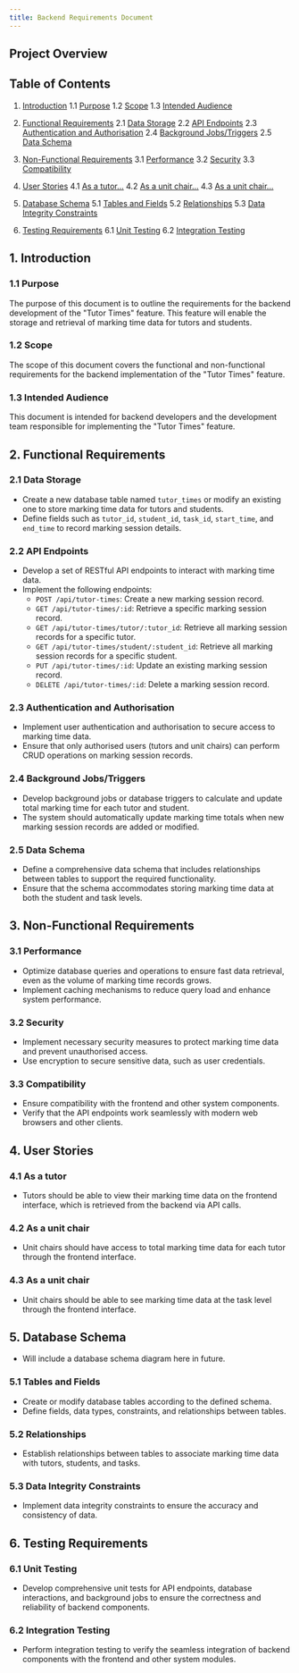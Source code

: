 ```yaml
---
title: Backend Requirements Document
---
```


## Project Overview

## Table of Contents

1. [Introduction](#1-introduction) 1.1 [Purpose](#11-purpose) 1.2 [Scope](#12-scope)
   1.3 [Intended Audience](#13-intended-audience)

2. [Functional Requirements](#2-functional-requirements) 2.1 [Data Storage](#21-data-storage)
   2.2
   [API Endpoints](#22-api-endpoints) 2.3
   [Authentication and Authorisation](#23-authentication-and-authorisation) 2.4
   [Background Jobs/Triggers](#24-background-jobstriggers) 2.5 [Data Schema](#25-data-schema)

3. [Non-Functional Requirements](#3-non-functional-requirements) 3.1 [Performance](#31-performance)
   3.2 [Security](#32-security) 3.3 [Compatibility](#33-compatibility)

4. [User Stories](#4-user-stories) 4.1 [As a tutor...](#41-as-a-tutor) 4.2
   [As a unit chair...](#42-as-a-unit-chair) 4.3 [As a unit chair...](#43-as-a-unit-chair)

5. [Database Schema](#5-database-schema) 5.1 [Tables and Fields](#51-tables-and-fields)
   5.2
   [Relationships](#52-relationships) 5.3
   [Data Integrity Constraints](#53-data-integrity-constraints)

6. [Testing Requirements](#6-testing-requirements) 6.1 [Unit Testing](#61-unit-testing)
   6.2
   [Integration Testing](#62-integration-testing)

## 1. Introduction

### 1.1 Purpose

The purpose of this document is to outline the requirements for the backend
development of the "Tutor Times" feature. This feature will enable the storage
and retrieval of marking time data for tutors and students.

### 1.2 Scope

The scope of this document covers the functional and non-functional requirements
for the backend implementation of the "Tutor Times" feature.

### 1.3 Intended Audience

This document is intended for backend developers and the development team
responsible for implementing the "Tutor Times" feature.

## 2. Functional Requirements

### 2.1 Data Storage

- Create a new database table named `tutor_times` or modify an existing one to
  store marking time data for tutors and students.
- Define fields such as `tutor_id`, `student_id`, `task_id`, `start_time`, and
  `end_time` to record marking session details.

### 2.2 API Endpoints

- Develop a set of RESTful API endpoints to interact with marking time data.
- Implement the following endpoints:
  - `POST /api/tutor-times`: Create a new marking session record.
  - `GET /api/tutor-times/:id`: Retrieve a specific marking session record.
  - `GET /api/tutor-times/tutor/:tutor_id`: Retrieve all marking session records
    for a specific tutor.
  - `GET /api/tutor-times/student/:student_id`: Retrieve all marking session
    records for a specific student.
  - `PUT /api/tutor-times/:id`: Update an existing marking session record.
  - `DELETE /api/tutor-times/:id`: Delete a marking session record.

### 2.3 Authentication and Authorisation

- Implement user authentication and authorisation to secure access to marking
  time data.
- Ensure that only authorised users (tutors and unit chairs) can perform CRUD
  operations on marking session records.

### 2.4 Background Jobs/Triggers

- Develop background jobs or database triggers to calculate and update total
  marking time for each tutor and student.
- The system should automatically update marking time totals when new marking
  session records are added or modified.

### 2.5 Data Schema

- Define a comprehensive data schema that includes relationships between tables
  to support the required functionality.
- Ensure that the schema accommodates storing marking time data at both the
  student and task levels.

## 3. Non-Functional Requirements

### 3.1 Performance

- Optimize database queries and operations to ensure fast data retrieval, even
  as the volume of marking time records grows.
- Implement caching mechanisms to reduce query load and enhance system performance.

### 3.2 Security

- Implement necessary security measures to protect marking time data and prevent
  unauthorised access.
- Use encryption to secure sensitive data, such as user credentials.

### 3.3 Compatibility

- Ensure compatibility with the frontend and other system components.
- Verify that the API endpoints work seamlessly with modern web browsers and
  other clients.

## 4. User Stories

### 4.1 As a tutor

- Tutors should be able to view their marking time data on the frontend interface,
  which is retrieved from the backend via API calls.

### 4.2 As a unit chair

- Unit chairs should have access to total marking time data for each tutor
  through the frontend interface.

### 4.3 As a unit chair

- Unit chairs should be able to see marking time data at the task level through
  the frontend interface.

## 5. Database Schema

- Will include a database schema diagram here in future.

### 5.1 Tables and Fields

- Create or modify database tables according to the defined schema.
- Define fields, data types, constraints, and relationships between tables.

### 5.2 Relationships

- Establish relationships between tables to associate marking time data with
  tutors, students, and tasks.

### 5.3 Data Integrity Constraints

- Implement data integrity constraints to ensure the accuracy and consistency of
  data.

## 6. Testing Requirements

### 6.1 Unit Testing

- Develop comprehensive unit tests for API endpoints, database interactions, and
  background jobs to ensure the correctness and reliability of backend components.

### 6.2 Integration Testing

- Perform integration testing to verify the seamless integration of backend
  components with the frontend and other system modules.
